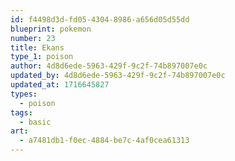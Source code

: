 ```yaml
---
id: f4498d3d-fd05-4304-8986-a656d05d55dd
blueprint: pokemon
number: 23
title: Ekans
type_1: poison
author: 4d8d6ede-5963-429f-9c2f-74b897007e0c
updated_by: 4d8d6ede-5963-429f-9c2f-74b897007e0c
updated_at: 1716645827
types:
  - poison
tags:
  - basic
art:
  - a7481db1-f0ec-4884-be7c-4af0cea61313
---
```

